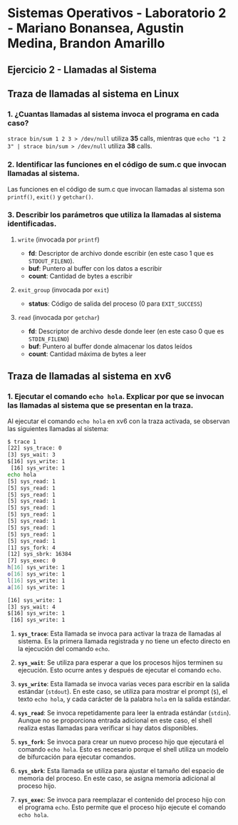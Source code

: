 # Sistemas Operativos - Laboratorio 2 - Mariano Bonansea, Agustin Medina, Brandon Amarillo
## Ejercicio 2 - Llamadas al Sistema

## Traza de llamadas al sistema en Linux

### 1. ¿Cuantas llamadas al sistema invoca el programa en cada caso?

`strace bin/sum 1 2 3 > /dev/null` utiliza **35** calls, mientras que `echo "1 2 3" | strace bin/sum > /dev/null` utiliza **38** calls.

### 2. Identificar las funciones en el código de sum.c que invocan llamadas al sistema.

Las funciones en el código de sum.c que invocan llamadas al sistema son `printf()`, `exit()` y `getchar()`.

### 3. Describir los parámetros que utiliza la llamadas al sistema identificadas.

1. `write` (invocada por `printf`)
   * **fd**: Descriptor de archivo donde escribir (en este caso 1 que es `STDOUT_FILENO`).
   * **buf**: Puntero al buffer con los datos a escribir
   * **count**: Cantidad de bytes a escribir

2. `exit_group` (invocada por `exit`)
   * **status**: Código de salida del proceso (0 para `EXIT_SUCCESS`) 

3. `read` (invocada por `getchar`)
   * **fd**: Descriptor de archivo desde donde leer (en este caso 0 que es `STDIN_FILENO`)
   * **buf**: Puntero al buffer donde almacenar los datos leídos
   * **count**: Cantidad máxima de bytes a leer
  
## Traza de llamadas al sistema en xv6
### 1. Ejecutar el comando `echo hola`. Explicar por que se invocan las llamadas al sistema que se presentan en la traza.

Al ejecutar el comando `echo hola` en xv6 con la traza activada, se observan las siguientes llamadas al sistema:


```bash
$ trace 1
[22] sys_trace: 0
[3] sys_wait: 3
$[16] sys_write: 1
 [16] sys_write: 1
echo hola
[5] sys_read: 1
[5] sys_read: 1
[5] sys_read: 1
[5] sys_read: 1
[5] sys_read: 1
[5] sys_read: 1
[5] sys_read: 1
[5] sys_read: 1
[5] sys_read: 1
[5] sys_read: 1
[1] sys_fork: 4
[12] sys_sbrk: 16384
[7] sys_exec: 0
h[16] sys_write: 1
o[16] sys_write: 1
l[16] sys_write: 1
a[16] sys_write: 1

[16] sys_write: 1
[3] sys_wait: 4
$[16] sys_write: 1
 [16] sys_write: 1
```

1. **`sys_trace`**: Esta llamada se invoca para activar la traza de llamadas al sistema. Es la primera llamada registrada y no tiene un efecto directo en la ejecución del comando `echo`.

2. **`sys_wait`**: Se utiliza para esperar a que los procesos hijos terminen su ejecución. Esto ocurre antes y después de ejecutar el comando `echo`.

3. **`sys_write`**: Esta llamada se invoca varias veces para escribir en la salida estándar (`stdout`). En este caso, se utiliza para mostrar el prompt (`$`), el texto `echo hola`, y cada carácter de la palabra `hola` en la salida estándar.

4. **`sys_read`**: Se invoca repetidamente para leer la entrada estándar (`stdin`). Aunque no se proporciona entrada adicional en este caso, el shell realiza estas llamadas para verificar si hay datos disponibles.

5. **`sys_fork`**: Se invoca para crear un nuevo proceso hijo que ejecutará el comando `echo hola`. Esto es necesario porque el shell utiliza un modelo de bifurcación para ejecutar comandos.

6. **`sys_sbrk`**: Esta llamada se utiliza para ajustar el tamaño del espacio de memoria del proceso. En este caso, se asigna memoria adicional al proceso hijo.

7. **`sys_exec`**: Se invoca para reemplazar el contenido del proceso hijo con el programa `echo`. Esto permite que el proceso hijo ejecute el comando `echo hola`.
